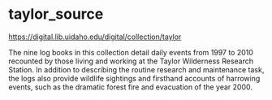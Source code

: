 # taylor_source

https://digital.lib.uidaho.edu/digital/collection/taylor

The nine log books in this collection detail daily events from 1997 to 2010 recounted by those living and working at the Taylor Wilderness Research Station. In addition to describing the routine research and maintenance task, the logs also provide wildlife sightings and firsthand accounts of harrowing events, such as the dramatic forest fire and evacuation of the year 2000.
